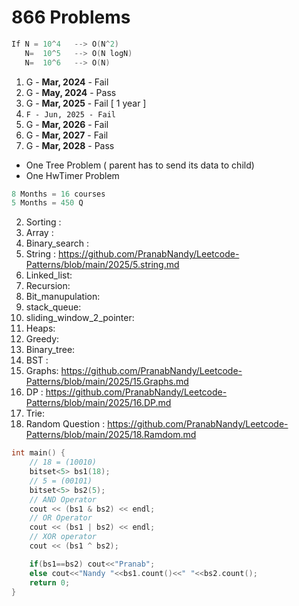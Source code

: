 # 866 Problems
```c++
If N = 10^4   --> O(N^2)
   N=  10^5   --> O(N logN)
   N=  10^6   --> O(N)
```
1. G - **Mar, 2024** - Fail
2. G - **May, 2024** - Pass
3. G - **Mar, 2025** - Fail  [ 1 year ]
4. `F - Jun, 2025 - Fail`
5. G - **Mar, 2026** - Fail
6. G - **Mar, 2027** - Fail
7. G - **Mar, 2028** - Pass
- One Tree Problem ( parent has to send its data to child)
- One HwTimer Problem
```c++
8 Months = 16 courses
5 Months = 450 Q
```
2. Sorting :
3. Array :
4. Binary_search :
5. String : https://github.com/PranabNandy/Leetcode-Patterns/blob/main/2025/5.string.md
6. Linked_list:
7. Recursion:
8. Bit_manupulation:
9. stack_queue:
10. sliding_window_2_pointer:
11. Heaps:
12. Greedy:
13. Binary_tree:
14. BST :
15. Graphs: https://github.com/PranabNandy/Leetcode-Patterns/blob/main/2025/15.Graphs.md
16. DP : https://github.com/PranabNandy/Leetcode-Patterns/blob/main/2025/16.DP.md
17. Trie:
18. Random Question : https://github.com/PranabNandy/Leetcode-Patterns/blob/main/2025/18.Ramdom.md 
```c++
int main() {
    // 18 = (10010)
    bitset<5> bs1(18);
    // 5 = (00101)
    bitset<5> bs2(5);
    // AND Operator 
    cout << (bs1 & bs2) << endl;
    // OR Operator
    cout << (bs1 | bs2) << endl;
    // XOR operator
    cout << (bs1 ^ bs2);

    if(bs1==bs2) cout<<"Pranab";
    else cout<<"Nandy "<<bs1.count()<<" "<<bs2.count();
    return 0;
}
```

